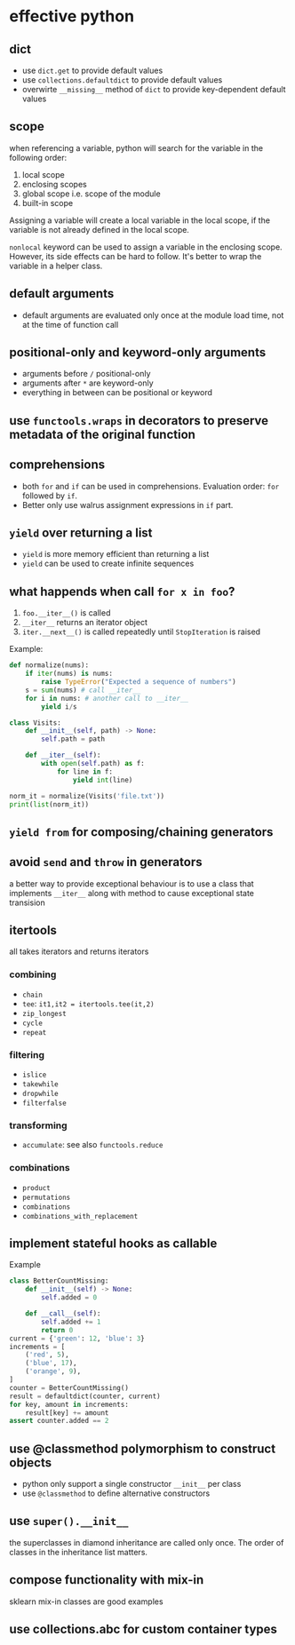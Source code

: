 #  effective python

## dict

- use `dict.get` to provide default values
- use `collections.defaultdict` to provide default values
- overwirte `__missing__` method of `dict` to provide key-dependent default values

## scope

when referencing a variable, python will search for the variable in the following order:

1. local scope
2. enclosing scopes
3. global scope i.e. scope of the module
4. built-in scope

Assigning a variable will create a local variable in the local scope, if the variable is not already defined in the local scope.

`nonlocal` keyword can be used to assign a variable in the enclosing scope. However, its side effects can be hard to follow. It's better to wrap the variable in a helper class.

## default arguments

- default arguments are evaluated only once at the module load time, not at the time of function call

## positional-only and keyword-only arguments

- arguments before `/` positional-only
- arguments after  `*` are keyword-only
- everything in between can be positional or keyword

## use `functools.wraps` in decorators to preserve metadata of the original function


## comprehensions

- both `for` and `if` can be used in comprehensions. Evaluation order: `for` followed by `if`. 
- Better only use walrus assignment expressions in `if` part. 

## `yield` over returning a list

- `yield` is more memory efficient than returning a list
- `yield` can be used to create infinite sequences


## what happends when call `for x in foo`?

1. `foo.__iter__()` is called
2. `__iter__` returns an iterator object
3. `iter.__next__()` is called repeatedly until `StopIteration` is raised


Example:
```python
def normalize(nums):
    if iter(nums) is nums:
        raise TypeError("Expected a sequence of numbers")
    s = sum(nums) # call __iter__
    for i in nums: # another call to __iter__
        yield i/s

class Visits:
    def __init__(self, path) -> None:
        self.path = path

    def __iter__(self):
        with open(self.path) as f:
            for line in f:
                yield int(line)

norm_it = normalize(Visits('file.txt'))
print(list(norm_it))
```
## `yield from` for composing/chaining generators

## avoid `send` and `throw` in generators

a better way to provide exceptional behaviour is to use a class that implements `__iter__` along with method to cause exceptional state transision

## itertools

all takes iterators and returns iterators

### combining
- `chain`
- `tee`:  `it1,it2 = itertools.tee(it,2)`
- `zip_longest`
- `cycle`
- `repeat`

### filtering
- `islice`
- `takewhile`
- `dropwhile`
- `filterfalse`

### transforming
- `accumulate`: see also `functools.reduce`

### combinations
- `product`
- `permutations`
- `combinations`
- `combinations_with_replacement`

## implement stateful hooks as callable

Example

```python
class BetterCountMissing:
    def __init__(self) -> None:
        self.added = 0

    def __call__(self):
        self.added += 1
        return 0
current = {'green': 12, 'blue': 3}
increments = [
    ('red', 5),
    ('blue', 17),
    ('orange', 9),
]
counter = BetterCountMissing()
result = defaultdict(counter, current)
for key, amount in increments:
    result[key] += amount
assert counter.added == 2
```
## use @classmethod polymorphism to construct objects

- python only support a single constructor `__init__` per class
- use `@classmethod` to define alternative constructors

## use `super().__init__` 

the superclasses in diamond inheritance are called only once. The order of classes in the inheritance list matters.

## compose functionality with mix-in

sklearn mix-in classes are good examples

## use collections.abc for custom container types


